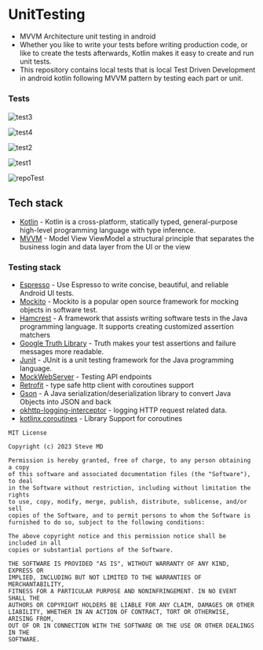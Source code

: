 # UnitTesting
- MVVM Architecture unit testing in android 
- Whether you like to write your tests before writing production code, or like to create the tests afterwards, Kotlin makes it easy to create and run unit tests.
- This repository contains local tests that is local Test Driven Development in android kotlin following MVVM pattern by testing each part or unit.

### Tests

#### 

![test3](https://github.com/MuindiStephen/UnitTesting/assets/57146128/ff318481-d602-4fd0-b398-9a2bdb840534)

![test4](https://github.com/MuindiStephen/UnitTesting/assets/57146128/1ac2f8d3-c167-40a9-85d1-d4f20363815b)

![test2](https://github.com/MuindiStephen/UnitTesting/assets/57146128/df7d6bcb-e643-4715-9f35-ad8df3fe9cf2)

![test1](https://github.com/MuindiStephen/UnitTesting/assets/57146128/4bee27aa-dd9c-49b0-9356-0931190067ad)

![repoTest](https://github.com/MuindiStephen/UnitTesting/assets/57146128/1ec97af4-b43f-496b-a304-7acc147b1cf4)


## Tech stack
- [Kotlin](https://kotlinlang.org/) - Kotlin is a cross-platform, statically typed, general-purpose high-level programming language with type inference.
- [MVVM]() - Model View ViewModel a structural principle that separates the business login and data layer from the UI or the view

### Testing stack
  - [Espresso](https://developer.android.com/training/testing/espresso) - Use Espresso to write concise, beautiful, and reliable Android UI tests.
  - [Mockito](https://github.com/mockito/mockito) - Mockito is a popular open source framework for mocking objects in software test.
  - [Hamcrest](http://hamcrest.org/JavaHamcrest/) - A framework that assists writing software tests in the Java programming language. It supports creating customized assertion matchers
  - [Google Truth Library](https://github.com/google/truth) - Truth makes your test assertions and failure messages more readable.
  - [Junit](https://junit.org/junit4/) - JUnit is a unit testing framework for the Java programming language.
  - [MockWebServer](https://github.com/square/okhttp/tree/master/mockwebserver) - Testing API endpoints 
  - [Retrofit](https://square.github.io/retrofit/) - type safe http client with coroutines support
  - [Gson](https://github.com/google/gson) - A Java serialization/deserialization library to convert Java Objects into JSON and back
  - [okhttp-logging-interceptor](https://github.com/square/okhttp/blob/master/okhttp-logging-interceptor/README.md) - logging HTTP request related data.
  - [kotlinx.coroutines](https://github.com/Kotlin/kotlinx.coroutines) - Library Support for coroutines


```
MIT License

Copyright (c) 2023 Steve MD

Permission is hereby granted, free of charge, to any person obtaining a copy
of this software and associated documentation files (the "Software"), to deal
in the Software without restriction, including without limitation the rights
to use, copy, modify, merge, publish, distribute, sublicense, and/or sell
copies of the Software, and to permit persons to whom the Software is
furnished to do so, subject to the following conditions:

The above copyright notice and this permission notice shall be included in all
copies or substantial portions of the Software.

THE SOFTWARE IS PROVIDED "AS IS", WITHOUT WARRANTY OF ANY KIND, EXPRESS OR
IMPLIED, INCLUDING BUT NOT LIMITED TO THE WARRANTIES OF MERCHANTABILITY,
FITNESS FOR A PARTICULAR PURPOSE AND NONINFRINGEMENT. IN NO EVENT SHALL THE
AUTHORS OR COPYRIGHT HOLDERS BE LIABLE FOR ANY CLAIM, DAMAGES OR OTHER
LIABILITY, WHETHER IN AN ACTION OF CONTRACT, TORT OR OTHERWISE, ARISING FROM,
OUT OF OR IN CONNECTION WITH THE SOFTWARE OR THE USE OR OTHER DEALINGS IN THE
SOFTWARE.
```











